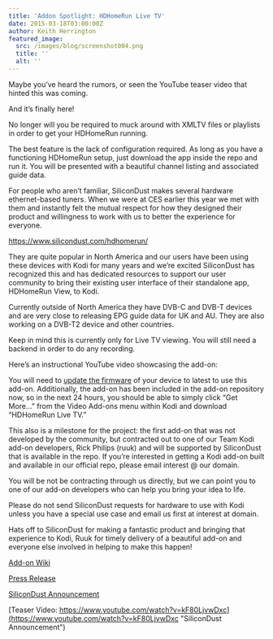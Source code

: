 ```yaml
---
title: 'Addon Spotlight: HDHomeRun Live TV'
date: 2015-03-18T03:00:00Z
author: Keith Herrington
featured_image:
  src: /images/blog/screenshot004.png
  title: ''
  alt: ''
---
```

Maybe you’ve heard the rumors, or seen the YouTube teaser video that hinted this was coming.

 And it’s finally here!

 No longer will you be required to muck around with XMLTV files or playlists in order to get your HDHomeRun running.

 The best feature is the lack of configuration required. As long as you have a functioning HDHomeRun setup, just download the app inside the repo and run it. You will be presented with a beautiful channel listing and associated guide data.

 For people who aren’t familiar, SiliconDust makes several hardware ethernet-based tuners. When we were at CES earlier this year we met with them and instantly felt the mutual respect for how they designed their product and willingness to work with us to better the experience for everyone.

 <https://www.silicondust.com/hdhomerun/>

 They are quite popular in North America and our users have been using these devices with Kodi for many years and we’re excited SiliconDust has recognized this and has dedicated resources to support our user community to bring their existing user interface of their standalone app, HDHomeRun View, to Kodi.

 Currently outside of North America they have DVB-C and DVB-T devices and are very close to releasing EPG guide data for UK and AU. They are also working on a DVB-T2 device and other countries.

 Keep in mind this is currently only for Live TV viewing. You will still need a backend in order to do any recording.

 Here’s an instructional YouTube video showcasing the add-on:

  You will need to [update the firmware](https://forum.silicondust.com/forum/viewtopic.php?f=19&amp;t=2484 "HDHomerun Firmware Update") of your device to latest to use this add-on. Additionally, the add-on has been included in the add-on repository now, so in the next 24 hours, you should be able to simply click “Get More…” from the Video Add-ons menu within Kodi and download “HDHomeRun Live TV.”

 This also is a milestone for the project: the first add-on that was not developed by the community, but contracted out to one of our Team Kodi add-on developers, Rick Philips (ruuk) and will be supported by SiliconDust that is available in the repo. If you’re interested in getting a Kodi add-on built and available in our official repo, please email interest @ our domain.

 You will be not be contracting through us directly, but we can point you to one of our add-on developers who can help you bring your idea to life.

 Please do not send SiliconDust requests for hardware to use with Kodi unless you have a special use case and email us first at interest at domain.

 Hats off to SiliconDust for making a fantastic product and bringing that experience to Kodi, Ruuk for timely delivery of a beautiful add-on and everyone else involved in helping to make this happen!

 [Add-on Wiki](https://kodi.wiki/view/Add-on:HDHomeRun_Live_TV)

 [Press Release](http://blog.fyitelevision.com/2015/03/hdhomerun-kodi-add-on-brings-gorgeous.html#sthash.IAzjxVqF.Z7ifa3I2.dpbs)

 [SiliconDust Announcement](https://forum.silicondust.com/forum/viewtopic.php?f=87&amp;t=18949 "SiliconDust Announcement")

 [Teaser Video: https://www.youtube.com/watch?v=kF80LjvwDxc](https://www.youtube.com/watch?v=kF80LjvwDxc "SiliconDust Announcement")

 